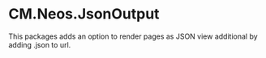 # CM.Neos.JsonOutput
This packages adds an option to render pages as JSON view additional by adding .json to url. 
